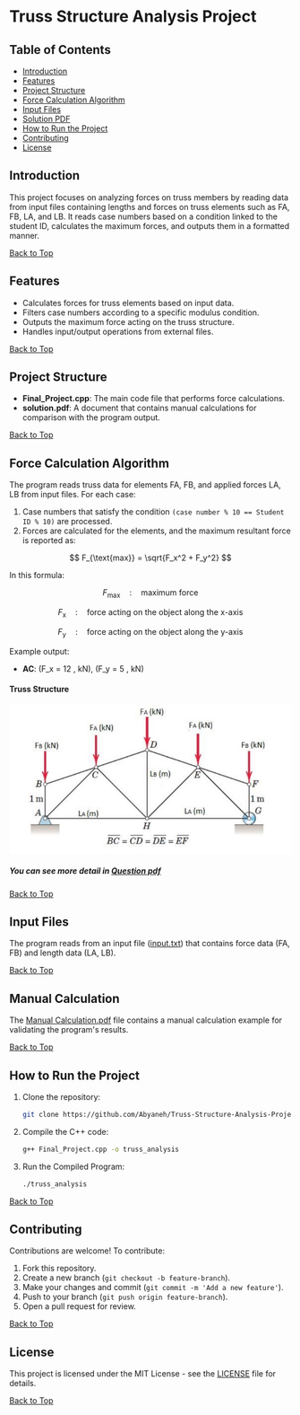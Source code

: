 # Truss Structure Analysis Project

## Table of Contents
- [Introduction](#introduction)
- [Features](#features)
- [Project Structure](#project-structure)
- [Force Calculation Algorithm](#force-calculation-algorithm)
- [Input Files](#input-files)
- [Solution PDF](#solution-pdf)
- [How to Run the Project](#how-to-run-the-project)
- [Contributing](#contributing)
- [License](#license)

## Introduction
This project focuses on analyzing forces on truss members by reading data from input files containing lengths and forces on truss elements such as FA, FB, LA, and LB. It reads case numbers based on a condition linked to the student ID, calculates the maximum forces, and outputs them in a formatted manner.

[Back to Top](#table-of-contents)
## Features
- Calculates forces for truss elements based on input data.
- Filters case numbers according to a specific modulus condition.
- Outputs the maximum force acting on the truss structure.
- Handles input/output operations from external files.

[Back to Top](#table-of-contents)
## Project Structure
- **Final_Project.cpp**: The main code file that performs force calculations.
- **solution.pdf**: A document that contains manual calculations for comparison with the program output.

[Back to Top](#table-of-contents)
## Force Calculation Algorithm
The program reads truss data for elements FA, FB, and applied forces LA, LB from input files. For each case:
1. Case numbers that satisfy the condition `(case number % 10 == Student ID % 10)` are processed.
2. Forces are calculated for the elements, and the maximum resultant force is reported as:
   
$$
F_{\text{max}} = \sqrt{F_x^2 + F_y^2}
$$

In this formula:

$$
F_{\text{max}} \quad : \quad \text{maximum force}
$$

$$
F_{\text{x}} \quad : \quad \text{force acting on the object along the x-axis}
$$

$$
F_{\text{y}} \quad : \quad \text{force acting on the object along the y-axis}
$$

   Example output:
   - **AC**: \(F_x = 12 \, kN\), \(F_y = 5 \, kN\)

#### Truss Structure
![Truss Structure](https://github.com/Abyaneh/Truss-Structure-Analysis-Project/blob/main/truss-structure-image.jpg)

##### You can see more detail in [Question pdf](https://github.com/Abyaneh/Truss-Structure-Analysis-Project/blob/main/Question.pdf)

[Back to Top](#table-of-contents)
## Input Files

The program reads from an input file ([input.txt](https://github.com/Abyaneh/Truss-Structure-Analysis-Project/blob/main/input.txt)) that contains force data (FA, FB) and length data (LA, LB).

[Back to Top](#table-of-contents)
## Manual Calculation
The [Manual Calculation.pdf](https://github.com/Abyaneh/Truss-Structure-Analysis-Project/blob/main/Manual%20Calculation.pdf) file contains a manual calculation example for validating the program's results.

[Back to Top](#table-of-contents)
## How to Run the Project
1. Clone the repository:
   ```bash
   git clone https://github.com/Abyaneh/Truss-Structure-Analysis-Project/tree/main
   ```
2. Compile the C++ code:
   ```bash
   g++ Final_Project.cpp -o truss_analysis
    ```
3. Run the Compiled Program:
    ```bash
   ./truss_analysis
   ```

[Back to Top](#table-of-contents)
## Contributing
Contributions are welcome! To contribute:
1. Fork this repository.
2. Create a new branch (`git checkout -b feature-branch`).
3. Make your changes and commit (`git commit -m 'Add a new feature'`).
4. Push to your branch (`git push origin feature-branch`).
5. Open a pull request for review.

[Back to Top](#table-of-contents)

## License
This project is licensed under the MIT License - see the [LICENSE](https://github.com/Abyaneh/rotten_and_fresh/blob/main/LICENSE) file for details.

[Back to Top](#table-of-contents)

